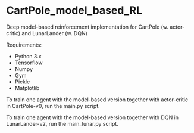 # CartPole_model_based_RL
Deep model-based reinforcement implementation for CartPole (w. actor-critic) and LunarLander (w. DQN)

Requirements:
- Python 3.x
- Tensorflow
- Numpy
- Gym
- Pickle
- Matplotlib

To train one agent with the model-based version together with actor-critic in CartPole-v0, run the main.py script.

To train one agent with the model-based version together with DQN in LunarLander-v2, run the main_lunar.py script.
